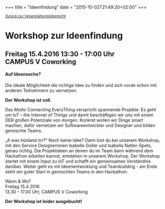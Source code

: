 +++
title = "Ideenfindung"
date = "2015-10-02T21:49:20+02:00"
+++

<small><a href="/veranstaltungen">Zurück zur Veranstaltungsübersicht</a></small>

# Workshop zur Ideenfindung

## Freitag 15.4.2016 13:30 - 17:00 Uhr<br/> CAMPUS V Coworking

<div class="card card-block infobox">
	<h4 class="card-title">Auf Ideensuche?</h4>
	<p class="card-text">Die ideale Möglichkeit die richtige Idee zu finden und sich vorab schon mit anderen Teilnehmern zu vernetzen.</p>
	<b>Der Workshop ist voll.</b>
</div>

Das Motto Connecting EveryThing verspricht spannende Projekte: Es geht um IoT – the Internet of Things und damit beschäftigen wir uns mit einem DER großen Potenziale von morgen. Konkret wollen wir Dinge smart machen, dafür vernetzen wir Softwareentwickler und Designer und bilden gemischte Teams.

„A was hüsland mr?“ Noch keine Idee? Dann bist du bei unserem Workshop, mit den Service Designerinnen Isabelle Goller und Isabella Natter-Spets, genau richtig.
Die Projektideen an denen du im Team dann während dem Hackathon arbeiten kannst, entstehen in unserem Workshop. Der Workshop startet mit einem Input zu IoT und schafft ein gemeinsames Verständnis darüber. Weiter geht es mit Ideenentwicklung und Teambuilding - am Ende steht ein guter Start in gemischten Teams in den Hackathon.

Wann & Wo?<br/>
Freitag 15.4.2016<br/>
13.30 – 17.00 Uhr, CAMPUS V Coworking

**Der Workshop ist leider ausgebucht!**